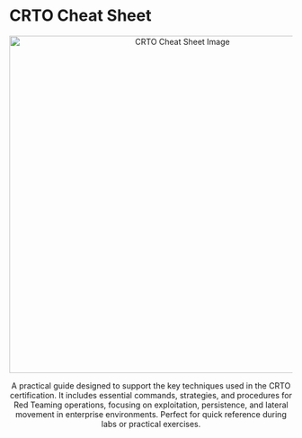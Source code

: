 # CRTO Cheat Sheet
<div style="text-align: center;">
    <img src="https://github.com/user-attachments/assets/5c9b0123-5f41-452f-b2c2-2809cbac9aa0" alt="CRTO Cheat Sheet Image" width="600">
    <p>A practical guide designed to support the key techniques used in the CRTO certification. It includes essential commands, strategies, and procedures for Red Teaming operations, focusing on exploitation, persistence, and lateral movement in enterprise environments. Perfect for quick reference during labs or practical exercises.</p>
</div>
